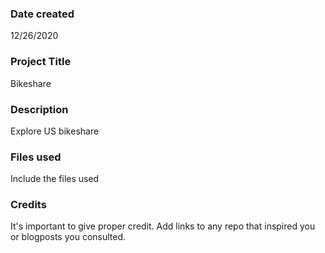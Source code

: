 ### Date created
12/26/2020

### Project Title
Bikeshare

### Description
Explore US bikeshare 

### Files used
Include the files used

### Credits
It's important to give proper credit. Add links to any repo that inspired you or blogposts you consulted.

